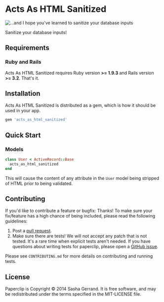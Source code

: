 Acts As HTML Sanitized
======================

![...and I hope you've learned to sanitize your database inputs](http://imgs.xkcd.com/comics/exploits_of_a_mom.png)

Sanitize your database inputs!

Requirements
------------

### Ruby and Rails

Acts As HTML Sanitized requires Ruby version **>= 1.9.3** and Rails
version **>= 3.2**. That's it.

Installation
------------

Acts As HTML Sanitized is distributed as a gem, which is how it should be used in
your app.

```ruby
gem 'acts_as_html_sanitized'
```

Quick Start
-----------

### Models

```ruby
class User < ActiveRecord::Base
  acts_as_html_sanitized
end
```

This will cause the content of any attribute in the `User` model being
stripped of HTML prior to being validated.

Contributing
------------

If you'd like to contribute a feature or bugfix: Thanks! To make sure your
fix/feature has a high chance of being included, please read the following
guidelines:

1. Post a [pull request](https://github.com/sgerrand/acts_as_html_sanitized/compare/).
2. Make sure there are tests! We will not accept any patch that is not
   tested. It's a rare time when explicit tests aren't needed. If you have
   questions about writing tests for paperclip, please open a
   [GitHub issue](https://github.com/sgerrand/acts_as_html_sanitized/issues/new).

Please see `CONTRIBUTING.md` for more details on contributing and
running tests.

License
-------

Paperclip is Copyright © 2014 Sasha Gerrand. It is free software, and may be
redistributed under the terms specified in the MIT-LICENSE file.
